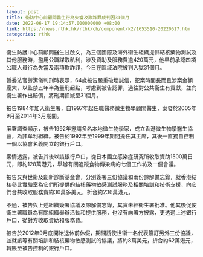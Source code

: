 ```yaml
---
layout: post
title: 衞防中心前顧問醫生行為失當及欺詐罪成判囚31個月
date: 2022-06-17 19:14:57.000000000 +08:00
link: https://news.rthk.hk/rthk/ch/component/k2/1653510-20220617.htm
categories: rthk
---
```


衞生防護中心前顧問醫生甘啟文，為三個國際及海外衞生組織提供結核藥物測試及其他服務時，濫用公職謀取私利，涉及資助及服務費逾420萬元，他早前承認四項公職人員行為失當及兩項欺詐罪，今日在區域法院被判入獄31個月。

暫委法官勞潔儀判刑時表示，64歲被告嚴重破壞誠信，犯案時間長而且涉案金額龐大，以監禁五年半為量刑起點，考慮到被告認罪，過往對公共衞生有貢獻，並向衞生署作出賠償，將刑期扣減至31個月。

被告1984年加入衞生署，自1997年起任職醫務微生物學顧問醫生，案發於2005年9月至2014年3月期間。

廉署調查顯示，被告1992年邀請多名本地微生物學家，成立香港微生物學醫生協會，為非牟利組織。被告於1992年至1999年期間擔任其主席，其後一直獨自控制一個以協會名義開立的銀行戶口。

案情透露，被告其後以該銀行戶口，從日本國立感染症研究所收取資助1500萬日元，即約128萬港元，舉辦有關追蹤食物傳染病的七個工作坊及一個會議。

被告又與世衞及創新診斷基金會，分別簽署三份協議和兩份諒解備忘錄，就香港結核參比實驗室為它們所提供的結核藥物敏感測試服務及相關培訓和技術支援，向它們合共收取服務費約30萬多美元，折合約236萬港元。

不過，被告與上述組織簽署協議及諒解備忘錄，其實未經衞生署批准。他其後促使衞生署職員為有關組織舉辦活動和提供服務，也沒有向署方披露，更透過上述銀行戶口，從對方收取資助和服務費。

被告於2012年9月底開始退休前休假，期間誘使世衞一名代表簽訂另外三份協議，並就該等有關培訓和結核藥物敏感測試的協議，將約8萬美元，折合約62萬港元，轉賬至被告控制的銀行戶口。
